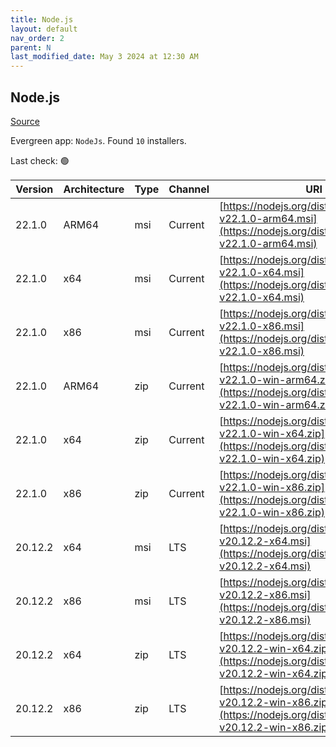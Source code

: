 ```yaml
---
title: Node.js
layout: default
nav_order: 2
parent: N
last_modified_date: May 3 2024 at 12:30 AM
---
```


## Node.js

[Source](https://nodejs.org/)

Evergreen app: `NodeJs`. Found `10` installers.

Last check: 🟢

| Version | Architecture | Type | Channel | URI                                                                                                                      |
| ------- | ------------ | ---- | ------- | ------------------------------------------------------------------------------------------------------------------------ |
| 22.1.0  | ARM64        | msi  | Current | [https://nodejs.org/dist/v22.1.0/node-v22.1.0-arm64.msi](https://nodejs.org/dist/v22.1.0/node-v22.1.0-arm64.msi)         |
| 22.1.0  | x64          | msi  | Current | [https://nodejs.org/dist/v22.1.0/node-v22.1.0-x64.msi](https://nodejs.org/dist/v22.1.0/node-v22.1.0-x64.msi)             |
| 22.1.0  | x86          | msi  | Current | [https://nodejs.org/dist/v22.1.0/node-v22.1.0-x86.msi](https://nodejs.org/dist/v22.1.0/node-v22.1.0-x86.msi)             |
| 22.1.0  | ARM64        | zip  | Current | [https://nodejs.org/dist/v22.1.0/node-v22.1.0-win-arm64.zip](https://nodejs.org/dist/v22.1.0/node-v22.1.0-win-arm64.zip) |
| 22.1.0  | x64          | zip  | Current | [https://nodejs.org/dist/v22.1.0/node-v22.1.0-win-x64.zip](https://nodejs.org/dist/v22.1.0/node-v22.1.0-win-x64.zip)     |
| 22.1.0  | x86          | zip  | Current | [https://nodejs.org/dist/v22.1.0/node-v22.1.0-win-x86.zip](https://nodejs.org/dist/v22.1.0/node-v22.1.0-win-x86.zip)     |
| 20.12.2 | x64          | msi  | LTS     | [https://nodejs.org/dist/v20.12.2/node-v20.12.2-x64.msi](https://nodejs.org/dist/v20.12.2/node-v20.12.2-x64.msi)         |
| 20.12.2 | x86          | msi  | LTS     | [https://nodejs.org/dist/v20.12.2/node-v20.12.2-x86.msi](https://nodejs.org/dist/v20.12.2/node-v20.12.2-x86.msi)         |
| 20.12.2 | x64          | zip  | LTS     | [https://nodejs.org/dist/v20.12.2/node-v20.12.2-win-x64.zip](https://nodejs.org/dist/v20.12.2/node-v20.12.2-win-x64.zip) |
| 20.12.2 | x86          | zip  | LTS     | [https://nodejs.org/dist/v20.12.2/node-v20.12.2-win-x86.zip](https://nodejs.org/dist/v20.12.2/node-v20.12.2-win-x86.zip) |
